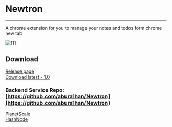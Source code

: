 # Newtron
---
A chrome extension for you to manage your notes and todos form chrome new tab

![111](https://user-images.githubusercontent.com/74248037/182096178-abcce471-9ed3-49e7-be47-e2993f5c3aa6.png)


## Download
[Release page](https://github.com/abura1han/Newtron-extension/releases/tag/LTS) <br />
[Download latest - 1.0](https://github.com/abura1han/Newtron-extension/releases/download/LTS/Newtron1.0.zip)

### Backend Service Repo: [https://github.com/abura1han/Newtron](https://github.com/abura1han/Newtron)

[PlanetScale](https://planetscale.com) <br />
[HashNode](https://hashnode.com) <br />
